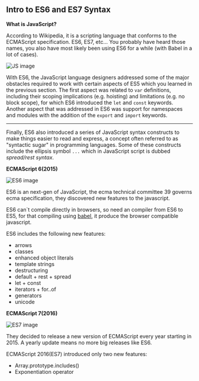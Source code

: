 ## Intro to ES6 and ES7 Syntax

**What is JavaScript?**

According to Wikipedia, it is a scripting language that conforms to the ECMAScript specification. ES6, ES7, etc… You probably have heard those names, you also have most likely been using ES6 for a while (with Babel in a lot of cases).

![JS image](https://res.cloudinary.com/practicaldev/image/fetch/s--vp1sr2L0--/c_imagga_scale,f_auto,fl_progressive,h_420,q_auto,w_1000/https://dev-to-uploads.s3.amazonaws.com/i/goh1l649nxvhok278x8g.jpg)

With ES6, the JavaScript language designers addressed some of the major obstacles required to work with certain aspects of ES5 which you learned in the previous section. The first aspect was related to `var` definitions, including their scoping implications (e.g. hoisting) and limitations (e.g. no block scope), for which ES6 introduced the `let` and `const` keywords. Another aspect that was addressed in ES6 was support for namespaces and modules with the addition of the `export` and `import` keywords.

---

Finally, ES6 also introduced a series of JavaScript syntax constructs to make things easier to read and express, a concept often referred to as "syntactic sugar" in programming languages. Some of these constructs include the ellipsis symbol  `...`  which in JavaScript script is dubbed  _spread/rest syntax_.

****ECMAScript 6(2015)****

![ES6 image](https://s3.amazonaws.com/fullstackfeed/images/es6-1.jpg)

ES6 is an next-gen of JavaScript, the ecma technical committee 39 governs ecma specification, they discovered new features to the javascript.

ES6 can`t compile directly in browsers, so need an compiler from ES6 to ES5, for that compiling using  [babel](https://babeljs.io/), it produce the browser compatible javascript.

ES6 includes the following new features:
* arrows
* classes
* enhanced object literals
* template strings
* destructuring
* default + rest + spread
* let + const
* iterators + for..of
* generators
* unicode

**ECMAScript 7(2016)**

![ES7 image](https://miro.medium.com/max/2892/1*JhDw7yiwv5YOJIncUhCXQg.png)

They decided to release a new version of ECMAScript every year starting in 2015. A yearly update means no more big releases like ES6.

ECMAScript 2016(ES7) introduced only two new features:

-   Array.prototype.includes()
-   Exponentiation operator
